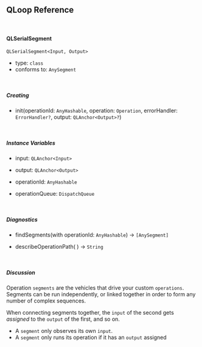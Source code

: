 
## QLoop Reference

<br />

#### QLSerialSegment

`QLSerialSegment<Input, Output>`

- type: `class`
- conforms to: `AnySegment`

<br />

##### Creating

- init(operationId: `AnyHashable`, operation: `Operation`, errorHandler: `ErrorHandler?`, output: `QLAnchor<Output>?`)


<br />

##### Instance Variables

- input: `QLAnchor<Input>`

- output: `QLAnchor<Output>`

- operationId: `AnyHashable`

- operationQueue: `DispatchQueue`


<br />

##### Diagnostics

- findSegments(with operationId: `AnyHashable`) -> `[AnySegment]`

- describeOperationPath( ) -> `String`


<br />

##### Discussion

Operation `segments` are the vehicles that drive your custom `operations`.
Segments can be run independently, or linked together in order to form any
number of complex sequences.

When connecting segments together, the `input` of the second
gets *assigned* to the `output` of the first, and so on.

- A `segment` only observes its own `input`.
- A `segment` only runs its operation if it has an `output` assigned
